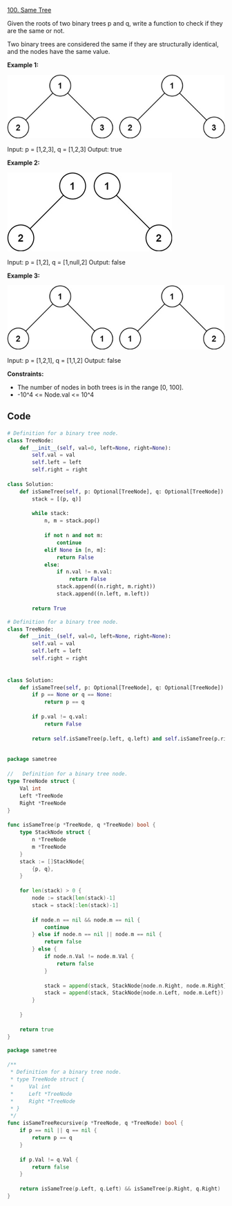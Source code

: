 [100. Same Tree](https://leetcode.com/problems/same-tree/description/)

Given the roots of two binary trees p and q, write a function to check if they are the same or not.

Two binary trees are considered the same if they are structurally identical, and the nodes have the same value.

**Example 1:**

![alt text](image.png)

Input: p = [1,2,3], q = [1,2,3]
Output: true

**Example 2:**

![alt text](image-1.png)

Input: p = [1,2], q = [1,null,2]
Output: false

**Example 3:**

![alt text](image-2.png)

Input: p = [1,2,1], q = [1,1,2]
Output: false

**Constraints:**

- The number of nodes in both trees is in the range [0, 100].
- -10^4 <= Node.val <= 10^4

## Code

```py
# Definition for a binary tree node.
class TreeNode:
    def __init__(self, val=0, left=None, right=None):
        self.val = val
        self.left = left
        self.right = right

class Solution:
    def isSameTree(self, p: Optional[TreeNode], q: Optional[TreeNode]) -> bool:
        stack = [(p, q)]

        while stack:
            n, m = stack.pop()

            if not n and not m:
                continue
            elif None in [n, m]:
                return False
            else:
                if n.val != m.val:
                    return False
                stack.append((n.right, m.right))
                stack.append((n.left, m.left))

        return True
```

```py
# Definition for a binary tree node.
class TreeNode:
    def __init__(self, val=0, left=None, right=None):
        self.val = val
        self.left = left
        self.right = right


class Solution:
    def isSameTree(self, p: Optional[TreeNode], q: Optional[TreeNode]) -> bool:
        if p == None or q == None:
            return p == q

        if p.val != q.val:
            return False

        return self.isSameTree(p.left, q.left) and self.isSameTree(p.right, q.right)
```

```go

package sametree

//   Definition for a binary tree node.
type TreeNode struct {
	Val int
	Left *TreeNode
	Right *TreeNode
}

func isSameTree(p *TreeNode, q *TreeNode) bool {
	type StackNode struct {
		n *TreeNode
		m *TreeNode
	}
	stack := []StackNode{
		{p, q},
	}

	for len(stack) > 0 {
		node := stack[len(stack)-1]
		stack = stack[:len(stack)-1]

		if node.n == nil && node.m == nil {
			continue
		} else if node.n == nil || node.m == nil {
			return false
		} else {
			if node.n.Val != node.m.Val {
				return false
			}

			stack = append(stack, StackNode{node.n.Right, node.m.Right})
			stack = append(stack, StackNode{node.n.Left, node.m.Left})
		}

	}

	return true
}

```

```go
package sametree

/**
 * Definition for a binary tree node.
 * type TreeNode struct {
 *     Val int
 *     Left *TreeNode
 *     Right *TreeNode
 * }
 */
func isSameTreeRecursive(p *TreeNode, q *TreeNode) bool {
    if p == nil || q == nil {
        return p == q
    }

    if p.Val != q.Val {
        return false
    }

    return isSameTree(p.Left, q.Left) && isSameTree(p.Right, q.Right)
}

```
